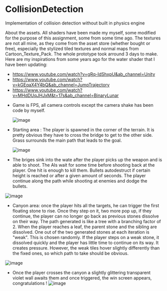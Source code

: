 # CollisionDetection
 Implementation of collision detection without built in physics engine

About the assets. All shaders have been made my myself, some modified for the purpose of this assignment, some from some time ago. 
The textures are not all mine, as they come from the asset store (whether bought or free), especially the stylized tiled textures and normal maps from Cartoon_Texture_Pack.
The whole prototype took arround 3 days to make.
Here are my inspirations from some years ago for the water shader that I have been updating:
* https://www.youtube.com/watch?v=gRq-IdShxpU&ab_channel=Unity
* https://www.youtube.com/watch?v=kGEqaX4Y4bQ&ab_channel=JumpTrajectory
* https://www.youtube.com/watch?v=MHdDUqJHJxM&t=17s&ab_channel=BinaryLunar

- Game is FPS, all camera controls except the camera shake has been code by myself.

  ![image](https://github.com/Chiasera/CollisionDetection/assets/70693638/8eec1f59-a5b8-4a3f-b3bb-122395ecbc0b)

- Starting area : The player is spawned in the corner of the terrain. It is pretty obvious they have to cross the bridge to get to the other side. 
Grass surrounds the main path that leads to the goal.

  ![image](https://github.com/Chiasera/CollisionDetection/assets/70693638/c1adc877-f2ab-4beb-98d9-462a50ee40ed)

- The briges sink into the wate after the player picks up the weapon and is able to shoot. The AIs wait for some time before shooting back at the player.
One hit is enough to kill them. Bullets autodestruct if certain height is reached or after a given amount of seconds. The player continue along the path while shooting
at enemies and dodge the bullets.

 ![image](https://github.com/Chiasera/CollisionDetection/assets/70693638/89de57d5-d2ce-49e2-8854-99ffd6b793aa)

- Canyon area: once the player hits all the targets, he can trigger the first floating stone to rise. Once they step on it, two more pop up, if they continue,
the player can no longer go back as previous stones dissolve on their way. The path generated is like a tree with a branching factor of 2. When the player reaches 
a leaf, the parent stone and the sibling are dissolved. One out of the two generated stones at each iteration is "weak". This is chosen randomly. If the player
steps on a weak stone, it dissolved quickly and the player has little time to continue on its way. It creates pressure. However, the weak tiles hover slightly differently
than the fixed ones, so which path to take should be obvious.

 ![image](https://github.com/Chiasera/CollisionDetection/assets/70693638/7cce5ecc-34d5-4bc2-a989-8cb7e0a174d9)

- Once the player crosses the canyon a slightly glittering transparent violet wall awaits them and once triggered, the win screen appears, congratulations !
 ![image](https://github.com/Chiasera/CollisionDetection/assets/70693638/b07c4fd1-22e7-4b15-8abd-33018fae2ab4)
